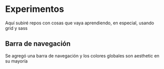 # Experimentos
Aquí subiré repos con cosas que vaya aprendiendo, en especial, usando grid y sass
## Barra de navegación
Se agregó una barra de navegación y los colores globales son aesthetic en su mayoría
